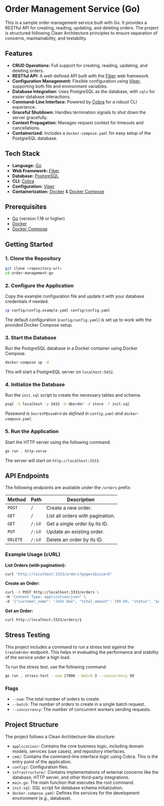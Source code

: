 # Order Management Service (Go)

This is a sample order management service built with Go. It provides a RESTful API for creating, reading, updating, and deleting orders. The project is structured following Clean Architecture principles to ensure separation of concerns, maintainability, and testability.

## Features

- **CRUD Operations:** Full support for creating, reading, updating, and deleting orders.
- **RESTful API:** A well-defined API built with the [Fiber](https://gofiber.io/) web framework.
- **Configuration Management:** Flexible configuration using [Viper](https://github.com/spf13/viper), supporting both file and environment variables.
- **Database Integration:** Uses PostgreSQL as the database, with `sqlx` for easier database interactions.
- **Command-Line Interface:** Powered by [Cobra](https://github.com/spf13/cobra) for a robust CLI experience.
- **Graceful Shutdown:** Handles termination signals to shut down the server gracefully.
- **Context Propagation:** Manages request context for timeouts and cancellations.
- **Containerized:** Includes a `docker-compose.yaml` for easy setup of the PostgreSQL database.

## Tech Stack

- **Language:** [Go](https://golang.org/)
- **Web Framework:** [Fiber](https://gofiber.io/)
- **Database:** [PostgreSQL](https://www.postgresql.org/)
- **CLI:** [Cobra](https://github.com/spf13/cobra)
- **Configuration:** [Viper](https://github.com/spf13/viper)
- **Containerization:** [Docker](https://www.docker.com/) & [Docker Compose](https://docs.docker.com/compose/)

## Prerequisites

- [Go](https://golang.org/doc/install) (version 1.18 or higher)
- [Docker](https://docs.docker.com/get-docker/)
- [Docker Compose](https://docs.docker.com/compose/install/)

## Getting Started

### 1. Clone the Repository

```bash
git clone <repository-url>
cd order-management-go
```

### 2. Configure the Application

Copy the example configuration file and update it with your database credentials if needed.

```bash
cp config/config.example.yaml config/config.yaml
```

The default configuration (`config/config.yaml`) is set up to work with the provided Docker Compose setup.

### 3. Start the Database

Run the PostgreSQL database in a Docker container using Docker Compose.

```bash
docker-compose up -d
```

This will start a PostgreSQL server on `localhost:5432`.

### 4. Initialize the Database

Run the `init.sql` script to create the necessary tables and schema.

```bash
psql -h localhost -p 5432 -U dborder -d store -f init.sql
```
*Password is `SecretP@ssw0rd` as defined in `config.yaml` and `docker-compose.yaml`.*

### 5. Run the Application

Start the HTTP server using the following command:

```bash
go run . http-serve
```

The server will start on `http://localhost:3333`.

## API Endpoints

The following endpoints are available under the `/orders` prefix:

| Method | Path              | Description                               |
|--------|-------------------|-------------------------------------------|
| `POST` | `/`               | Create a new order.                       |
| `GET`    | `/`               | List all orders with pagination.          |
| `GET`    | `/:id`            | Get a single order by its ID.             |
| `PUT`    | `/:id`            | Update an existing order.                 |
| `DELETE` | `/:id`            | Delete an order by its ID.                |

### Example Usage (cURL)

**List Orders (with pagination):**
```bash
curl "http://localhost:3333/orders?page=1&size=5"
```

**Create an Order:**
```bash
curl -X POST http://localhost:3333/orders \
-H "Content-Type: application/json" \
-d '{"customer_name": "John Doe", "total_amount": 199.99, "status": "pending"}'
```

**Get an Order:**
```bash
curl http://localhost:3333/orders/1
```

## Stress Testing

This project includes a command to run a stress test against the `CreateOrder` endpoint. This helps in evaluating the performance and stability of the service under a high load.

To run the stress test, use the following command:

```bash
go run . stress-test --num 17000 --batch 3 --concurrency 50
```

### Flags

- `--num`: The total number of orders to create.
- `--batch`: The number of orders to create in a single batch request.
- `--concurrency`: The number of concurrent workers sending requests.

## Project Structure

The project follows a Clean Architecture-like structure:

- `application/`: Contains the core business logic, including domain models, services (use cases), and repository interfaces.
- `cmd/`: Contains the command-line interface logic using Cobra. This is the entry point of the application.
- `config/`: Configuration files.
- `infrastructure/`: Contains implementations of external concerns like the database, HTTP server, and other third-party integrations.
- `main.go`: The main function that executes the root command.
- `init.sql`: SQL script for database schema initialization.
- `docker-compose.yaml`: Defines the services for the development environment (e.g., database).

